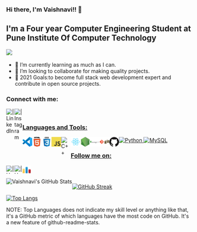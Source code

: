 ### Hi there, I'm Vaishnavi!! 👋
## I'm a Four year Computer Engineering Student at Pune Institute Of Computer Technology
![](https://komarev.com/ghpvc/?username=vaishnavi6122)




- 🌱 I’m currently learning as much as I can.
- 👯 I’m looking to collaborate for making quality projects.
- 🥅 2021 Goals:to become full stack web development expert and contribute in open source projects.




### Connect with me:
<a href="https://www.linkedin.com/in/vaishnavi-dhakare-2nd-6956ab203/"><img align="left" alt=" | LinkedIn" width="22px" src="https://cdn.jsdelivr.net/npm/simple-icons@v3/icons/linkedin.svg" /></a>
<a href="https://www.instagram.com/vish_6122/?utm_medium=copy_link"><img align="left" alt=" | Instagram" width="22px" src="https://cdn.jsdelivr.net/npm/simple-icons@v3/icons/instagram.svg" />

<br />


	

### Languages and Tools:

<img align="left" alt="Visual Studio Code" width="26px" src="https://raw.githubusercontent.com/github/explore/80688e429a7d4ef2fca1e82350fe8e3517d3494d/topics/visual-studio-code/visual-studio-code.png" />
<img align="left" alt="HTML5" width="26px" src="https://raw.githubusercontent.com/github/explore/80688e429a7d4ef2fca1e82350fe8e3517d3494d/topics/html/html.png" />
<img align="left" alt="CSS3" width="26px" src="https://raw.githubusercontent.com/github/explore/80688e429a7d4ef2fca1e82350fe8e3517d3494d/topics/css/css.png" />
<img align="left" alt="JavaScript" width="26px" src="https://raw.githubusercontent.com/github/explore/80688e429a7d4ef2fca1e82350fe8e3517d3494d/topics/javascript/javascript.png" />
  
<img align="left" alt="C++" width="26px" src="https://user-images.githubusercontent.com/42747200/46140125-da084900-c26d-11e8-8ea7-c45ae6306309.png"/>
  <img align="left" alt="React" width="26px" src="https://raw.githubusercontent.com/github/explore/80688e429a7d4ef2fca1e82350fe8e3517d3494d/topics/react/react.png" />
<img align="left" alt="Node.js" width="26px" src="https://raw.githubusercontent.com/github/explore/80688e429a7d4ef2fca1e82350fe8e3517d3494d/topics/nodejs/nodejs.png" />
<img align="left" alt="MongoDB" width="26px" src="https://raw.githubusercontent.com/github/explore/80688e429a7d4ef2fca1e82350fe8e3517d3494d/topics/mongodb/mongodb.png" />
<img align="left" alt="Git" width="26px" src="https://raw.githubusercontent.com/github/explore/80688e429a7d4ef2fca1e82350fe8e3517d3494d/topics/git/git.png" />
<img align="left" alt="GitHub" width="26px" src="https://raw.githubusercontent.com/github/explore/78df643247d429f6cc873026c0622819ad797942/topics/github/github.png" />
  <img title="Python" alt="Python" src="https://raw.githubusercontent.com/Thomas-George-T/Thomas-George-T/master/assets/python.svg" width="26" />
	<img title="MySQL" alt="MySQL" src="https://raw.githubusercontent.com/Thomas-George-T/Thomas-George-T/master/assets/mysql.svg" width="26" />
  
<br />
	
### Follow me on:

<a href="https://www.hackerrank.com/V6122" ><img src="https://user-images.githubusercontent.com/17762967/42728663-26ebdb04-87dd-11e8-928f-fb01479a2ce1.png" align="left" alt="| Hackerrank" width="22px" height = "22px" /></a>
<a href="https://www.codechef.com/users/vish_6122" ><img src="https://s3.amazonaws.com/codechef_shared/misc/fb-image-icon.png" align="left" alt="| Hackerrank" width="22px" height = "22px" /></a>
<a href="https://codeforces.com/profile/AmongUs" ><img src="https://github.com/XCPCIO/Codeforces-Analytics/blob/main/public/favicon-16x16.png" align="left" alt="| Hackerrank" width="22px" height = "22px" /></a>

<br />
<br/>



  <img align="left" alt="Vaishnavi's GitHub Stats" src="https://github-readme-stats.vercel.app/api?username=vaishnavi6122&show_icons=true&hide_border=true" />
  
  [![GitHub Streak](https://github-readme-streak-stats.herokuapp.com/?user=vaishnavi6122)](https://git.io/streak-stats)
  
  [![Top Langs](https://github-readme-stats.vercel.app/api/top-langs/?username=vaishnavi6122&layout=compact)](https://github.com/vaishnavi6122/github-readme-stats)

  
NOTE: Top Languages does not indicate my skill level or anything like that, it's a GitHub metric of which languages have the most code on GitHub. It's a new feature of github-readme-stats.









